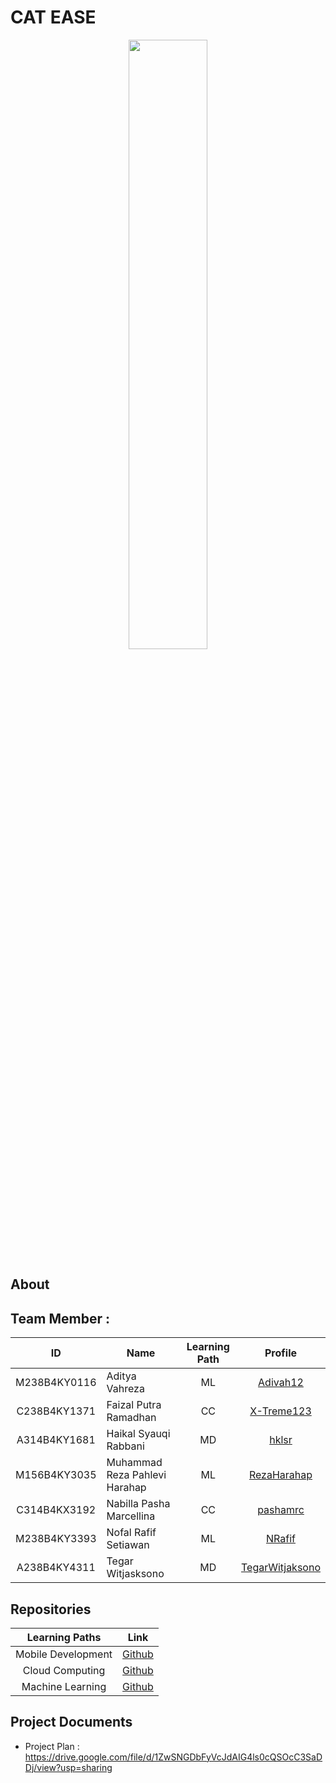 # CAT EASE 
<div align="center">
<img src="(https://github.com/user-attachments/assets/6843c96e-4f31-49ca-9a65-427de56c28df)" width="50%" height="50%" >
</div>


## About


## Team Member :

| ID           | Name                                | Learning Path | Profile |
| :------------: | ----------------------------------- | :--------------: | :-------: |
| M238B4KY0116   | Aditya Vahreza                      | ML               |    [Adivah12](https://github.com/Adivah12)    |
| C238B4KY1371   | Faizal Putra Ramadhan               | CC               |    [X-Treme123](https://github.com/X-Treme123)     |
| A314B4KY1681   | Haikal Syauqi Rabbani               | MD               |    [hklsr](https://github.com/hkllsr)     |
| M156B4KY3035   | Muhammad Reza Pahlevi Harahap       | ML               |    [RezaHarahap](https://github.com/RezaHarahap)     |
| C314B4KX3192   | Nabilla Pasha Marcellina            | CC               |    [pashamrc](https://github.com/pashamrc)     |
| M238B4KY3393   | Nofal Rafif Setiawan                | ML               |    [NRafif](https://github.com/NRafif)     |
| A238B4KY4311   | Tegar Witjasksono                   | MD               |    [TegarWitjaksono](https://github.com/TegarWitjaksono) |

## Repositories
|   Learning Paths   |                                Link                                |
| :----------------: | :----------------------------------------------------------------: |
| Mobile Development | [Github](https://github.com/Cat-Ease/Mobile-Development) |
|  Cloud Computing  | [Github](https://github.com/Cat-Ease/Cloud-Computing)  |
|   Machine Learning  | [Github](https://github.com/Cat-Ease/Cloud-Computing)  |

## Project Documents
- Project Plan : https://drive.google.com/file/d/1ZwSNGDbFyVcJdAIG4ls0cQSOcC3SaDDj/view?usp=sharing
